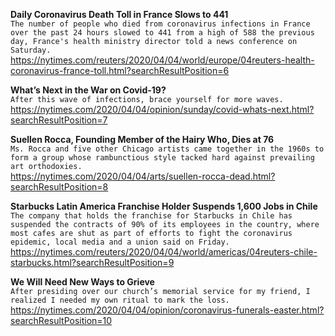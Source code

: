 **Daily Coronavirus Death Toll in France Slows to 441**\
`The number of people who died from coronavirus infections in France over the past 24 hours slowed to 441 from a high of 588 the previous day, France's health ministry director told a news conference on Saturday. `\
https://nytimes.com/reuters/2020/04/04/world/europe/04reuters-health-coronavirus-france-toll.html?searchResultPosition=6

**What’s Next in the War on Covid-19?**\
`After this wave of infections, brace yourself for more waves.`\
https://nytimes.com/2020/04/04/opinion/sunday/covid-whats-next.html?searchResultPosition=7

**Suellen Rocca, Founding Member of the Hairy Who, Dies at 76**\
`Ms. Rocca and five other Chicago artists came together in the 1960s to form a group whose rambunctious style tacked hard against prevailing art orthodoxies.`\
https://nytimes.com/2020/04/04/arts/suellen-rocca-dead.html?searchResultPosition=8

**Starbucks Latin America Franchise Holder Suspends 1,600 Jobs in Chile**\
`The company that holds the franchise for Starbucks in Chile has suspended the contracts of 90% of its employees in the country, where most cafes are shut as part of efforts to fight the coronavirus epidemic, local media and a union said on Friday.`\
https://nytimes.com/reuters/2020/04/04/world/americas/04reuters-chile-starbucks.html?searchResultPosition=9

**We Will Need New Ways to Grieve**\
`After presiding over our church’s memorial service for my friend, I realized I needed my own ritual to mark the loss.`\
https://nytimes.com/2020/04/04/opinion/coronavirus-funerals-easter.html?searchResultPosition=10

